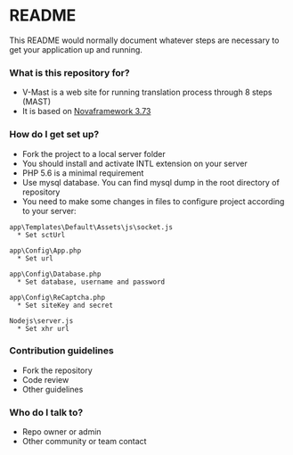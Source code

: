 # README #

This README would normally document whatever steps are necessary to get your application up and running.

### What is this repository for? ###

* V-Mast is a web site for running translation process through 8 steps (MAST)
* It is based on [Novaframework 3.73](http://novaframework.com)

### How do I get set up? ###

* Fork the project to a local server folder
* You should install and activate INTL extension on your server
* PHP 5.6 is a minimal requirement
* Use mysql database. You can find mysql dump in the root directory of repository
* You need to make some changes in files to configure project according to your server:
```
app\Templates\Default\Assets\js\socket.js
  * Set sctUrl

app\Config\App.php
  * Set url

app\Config\Database.php
  * Set database, username and password

app\Config\ReCaptcha.php
  * Set siteKey and secret

Nodejs\server.js
  * Set xhr url
```

### Contribution guidelines ###

* Fork the repository
* Code review
* Other guidelines

### Who do I talk to? ###

* Repo owner or admin
* Other community or team contact